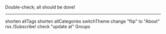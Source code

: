 Double-check; all should be done!

-------------
shorten allTags
shorten allCategories
switchTheme
change "flip" to "About"
rss /Subscribe!
check "update at"
Groups